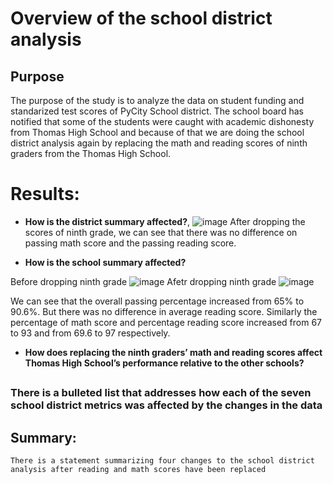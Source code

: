 # Overview of the school district analysis
##  Purpose 
The purpose of the study is to analyze the data on student funding and standarized test scores of PyCity School district. The school board has notified that some of the students were caught with academic dishonesty from Thomas High School and because of that we are doing the school district analysis again by replacing the math and reading scores of ninth graders from the Thomas High School. 



# Results:
- **How is the district summary affected?**,
![image](https://user-images.githubusercontent.com/85364095/126882655-fb181baa-f42c-4cd8-83d9-7e35d09b18c0.png)
After dropping the scores of ninth grade, we can see that there was no difference on passing math score and the passing reading score. 

- **How is the school summary affected?**

Before dropping ninth grade
![image](https://user-images.githubusercontent.com/85364095/126883822-76119b65-dc53-4745-8f04-20e6550d1b70.png)
Afetr dropping ninth grade
![image](https://user-images.githubusercontent.com/85364095/126883831-601b46be-257a-4b0b-9a5a-adf3a57ff1bf.png)

We can see that the overall passing percentage increased from 65% to 90.6%. But there was no difference in average reading score. Similarly the percentage of math score and percentage reading score increased from 67 to 93 and from 69.6 to 97 respectively. 

- **How does replacing the ninth graders’ math and reading scores affect Thomas High School’s performance relative to the other schools?**



##
### There is a bulleted list that addresses how each of the seven school district metrics was affected by the changes in the data 

## Summary:

    There is a statement summarizing four changes to the school district analysis after reading and math scores have been replaced
